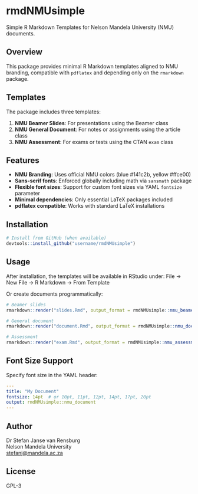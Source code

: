 # rmdNMUsimple

Simple R Markdown Templates for Nelson Mandela University (NMU) documents.

## Overview

This package provides minimal R Markdown templates aligned to NMU branding, compatible with `pdflatex` and depending only on the `rmarkdown` package.

## Templates

The package includes three templates:

1. **NMU Beamer Slides**: For presentations using the Beamer class
2. **NMU General Document**: For notes or assignments using the article class  
3. **NMU Assessment**: For exams or tests using the CTAN `exam` class

## Features

- **NMU Branding**: Uses official NMU colors (blue #141c2b, yellow #ffce00)
- **Sans-serif fonts**: Enforced globally including math via `sansmath` package
- **Flexible font sizes**: Support for custom font sizes via YAML `fontsize` parameter
- **Minimal dependencies**: Only essential LaTeX packages included
- **pdflatex compatible**: Works with standard LaTeX installations

## Installation

```r
# Install from GitHub (when available)
devtools::install_github("username/rmdNMUsimple")
```

## Usage

After installation, the templates will be available in RStudio under:
File → New File → R Markdown → From Template

Or create documents programmatically:

```r
# Beamer slides
rmarkdown::render("slides.Rmd", output_format = rmdNMUsimple::nmu_beamer())

# General document  
rmarkdown::render("document.Rmd", output_format = rmdNMUsimple::nmu_document())

# Assessment
rmarkdown::render("exam.Rmd", output_format = rmdNMUsimple::nmu_assessment())
```

## Font Size Support

Specify font size in the YAML header:

```yaml
---
title: "My Document"
fontsize: 14pt  # or 10pt, 11pt, 12pt, 14pt, 17pt, 20pt
output: rmdNMUsimple::nmu_document
---
```

## Author

Dr Stefan Janse van Rensburg  
Nelson Mandela University  
stefanj@mandela.ac.za

## License

GPL-3